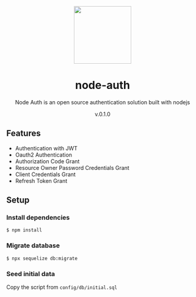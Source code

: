 <p align="center">
  <img src="![node-auth-logo](https://github.com/node-auth/node-auth-server/assets/25092979/1c124b8a-391e-484a-809d-f06017a801fe)
" width="150px" height="150px">
</p>

<div align="center">
  <h1>node-auth</h1>
</div>
<p align="center">Node Auth is an open source authentication solution built with nodejs</p>
<p align="center">v.0.1.0</p>

## Features

- Authentication with JWT
- Oauth2 Authentication
- Authorization Code Grant
- Resource Owner Password Credentials Grant
- Client Credentials Grant
- Refresh Token Grant


## Setup

### Install dependencies

```
$ npm install
```

### Migrate database

```
$ npx sequelize db:migrate
```

### Seed initial data

Copy the script from `config/db/initial.sql`
